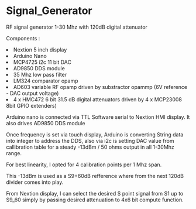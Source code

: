 # Signal_Generator
 RF signal generator 1-30 Mhz with 120dB digital attenuator

<p>Components :  
<li>Nextion 5 inch display
<li>Arduino Nano
<li>MCP4725 i2c 11 bit DAC
<li>AD9850 DDS module
<li>35 Mhz low pass filter
<li>LM324 comparator opamp
<li>AD603 variable RF opamp driven by substractor opammp (6V reference - DAC output voltage)
<li>4 x HMC472 6 bit 31.5 dB digital attenuators driven by 4 x MCP23008 8bit GPIO extenders)
<br>
<How it works !>
<p>Arduino nano is connected via TTL Software serial to Nextion HMI display. It also drives AD9850 DDS module
<p> Once frequency is set via touch display, Arduino is converting String data into integer to address the DDS, also via i2c is setting DAC value from callibration table for a steady -13dBm / 50 ohms output in all 1-30Mhz range.
<p>For best linearity, I opted for 4 calibration points per 1 Mhz span.
<p>This -13dBm is used as a S9+60dB refference where from the next 120dB divider comes into play.
<p>From Nextion display, I can select the desired S point signal from S1 up to S9_60 simply by passing desired attenuation to 4x6 bit compute function.


